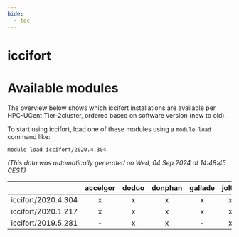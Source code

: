 ```yaml
---
hide:
  - toc
---
```


iccifort
========

# Available modules


The overview below shows which iccifort installations are available per HPC-UGent Tier-2cluster, ordered based on software version (new to old).

To start using iccifort, load one of these modules using a `module load` command like:

```shell
module load iccifort/2020.4.304
```

*(This data was automatically generated on Wed, 04 Sep 2024 at 14:48:45 CEST)*  

| |accelgor|doduo|donphan|gallade|joltik|shinx|skitty|
| :---: | :---: | :---: | :---: | :---: | :---: | :---: | :---: |
|iccifort/2020.4.304|x|x|x|x|x|-|x|
|iccifort/2020.1.217|x|x|x|x|x|-|x|
|iccifort/2019.5.281|-|x|x|-|x|-|x|

